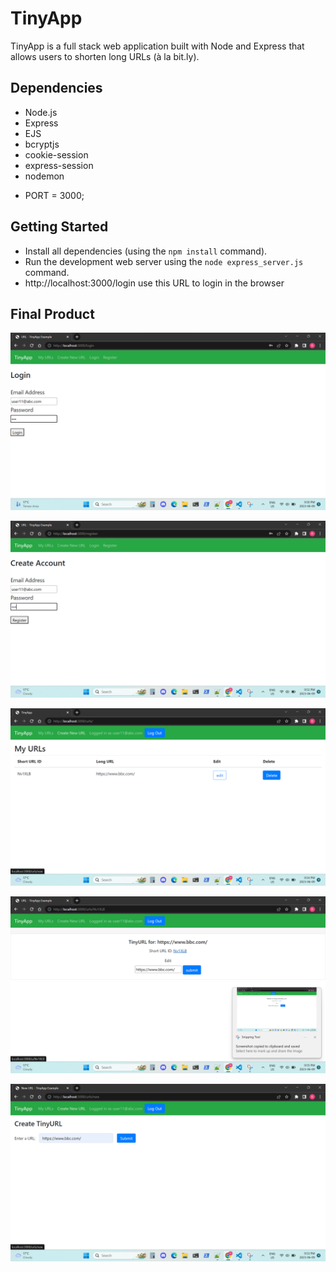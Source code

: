 # TinyApp

TinyApp is a full stack web application built with Node and Express that allows users to shorten long URLs (à la bit.ly).
## Dependencies

- Node.js
- Express
- EJS
- bcryptjs
- cookie-session
- express-session
- nodemon
* PORT = 3000;

## Getting Started

- Install all dependencies (using the `npm install` command).
- Run the development web server using the `node express_server.js` command.
- http://localhost:3000/login use this URL to login in the browser

## Final Product

!["Login_page"](https://github.com/sonder03/tinyapp/blob/main/docs/login_page.png?raw=true)

!["Register_page"](https://github.com/sonder03/tinyapp/blob/main/docs/Register_page.png?raw=true)

!["MyURLs_page"](https://github.com/sonder03/tinyapp/blob/main/docs/MyURLs_page.png?raw=true)

!["EditURLS_page"](https://github.com/sonder03/tinyapp/blob/main/docs/EditURLS_page.png?raw=true)

!["CreateURL_Page"](https://github.com/sonder03/tinyapp/blob/main/docs/CreateURL_page.png?raw=true)

